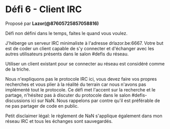 # Défi 6 - Client IRC

Proposé par **Lazor(@87605725857058816)**

Défi non défini dans le temps, faites le quand vous voulez.

J'héberge un serveur IRC minimaliste à l'adresse drlazor.be:6667. Votre but est de coder un client capable de s'y connecter et d'échanger avec les autres utilisateurs présents dans le salon #defis du réseau.

Utiliser un client existant pour se connecter au réseau est considéré comme de la triche.  

Nous n'expliquons pas le protocole IRC ici, vous devez faire vos propres recherches et vous plier à la réalité du terrain car nous n'avons pas implémenté tout le protocole. Ce défi met l'accent sur la recherche et le partage, n'hésitez pas à discuter du protocole dans le salon #defis-discussions ici sur NaN. Nous rappelons par contre qu'il est préférable de ne pas partager de code en public.

Petit disclaimer légal: le règlement de NaN s'applique également dans mon réseau IRC et tous les échanges sont sauvegardés.
